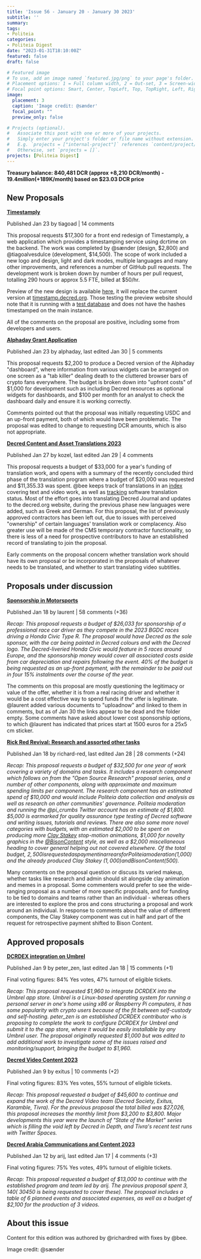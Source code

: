 ```yaml
---
title: 'Issue 56 - January 20 - January 30 2023'
subtitle: ''
summary: 
tags:
- Politeia
categories:
- Politeia Digest
date: "2023-01-31T18:10:00Z"
featured: false
draft: false

# Featured image
# To use, add an image named `featured.jpg/png` to your page's folder.
# Placement options: 1 = Full column width, 2 = Out-set, 3 = Screen-width
# Focal point options: Smart, Center, TopLeft, Top, TopRight, Left, Right, BottomLeft, Bottom, BottomRight
image:
  placement: 3
  caption: 'Image credit: @sænder'
  focal_point: ""
  preview_only: false

# Projects (optional).
#   Associate this post with one or more of your projects.
#   Simply enter your project's folder or file name without extension.
#   E.g. `projects = ["internal-project"]` references `content/project/deep-learning/index.md`.
#   Otherwise, set `projects = []`.
projects: [Politeia Digest]
---
```


**Treasury balance: 840,481 DCR (approx +8,210 DCR/month) - $19.4 million (+$189K/month) based on $23.03 DCR price**

## New Proposals

**[Timestamply](https://proposals.decred.org/record/855a506)**

Published Jan 23 by tiagoad | 14 comments

This proposal requests $17,300 for a front end redesign of Timestamply, a web application which provides a timestamping service using dcrtime on the backend. The work was completed by @sænder (design, $2,800) and @tiagoalvesdulce (development, $14,500). The scope of work included a new logo and design, light and dark modes, multiple languages and many other improvements, and references a number of GitHub pull requests. The development work is broken down by number of hours per pull request, totalling 290 hours or approx 5.5 FTE, billed at $50/hr.

Preview of the new design is available [here](https://dcrtimegui-redesign.netlify.app/), it will replace the current version at [timestamp.decred.org](https://timestamp.decred.org/). Those testing the preview website should note that it is running with a [test database](https://github.com/decred/dcrtimegui/pull/151#issuecomment-1405915034) and does not have the hashes timestamped on the main instance.

All of the comments on the proposal are positive, including some from developers and users.

**[Alphaday Grant Application](https://proposals.decred.org/record/49793bf)**

Published Jan 23 by alphaday, last edited Jan 30 | 5 comments

This proposal requests $2,200 to produce a Decred version of the Alphaday "dashboard", where information from various widgets can be arranged on one screen as a "tab killer" dealing death to the cluttered browser bars of crypto fans everywhere. The budget is broken down into "upfront costs" of $1,000 for development such as including Decred resources as optional widgets for dashboards, and $100 per month for an analyst to check the dashboard daily and ensure it is working correctly.

Comments pointed out that the proposal was initially requesting USDC and an up-front payment, both of which would have been problematic. The proposal was edited to change to requesting DCR amounts, which is also not appropriate.

**[Decred Content and Asset Translations 2023](https://proposals.decred.org/record/31c4b5f)**

Published Jan 27 by kozel, last edited Jan 29 | 4 comments

This proposal requests a budget of $33,000 for a year's funding of translation work, and opens with a summary of the recently concluded third phase of the translation program where a budget of $20,000 was requested and $11,355.33 was spent. @bee keeps track of translations in an [index](https://github.com/decredcommunity/translations/blob/master/index.md) covering text and video work, as well as [tracking](https://github.com/decredcommunity/translations/blob/master/status.md) software translation status. Most of the effort goes into translating Decred Journal and updates to the decred.org website, during the previous phase new languages were added, such as Greek and German. For this proposal, the list of previously approved contractors has been left out, due to issues with perceived "ownership" of certain languages' translation work or complacency. Also greater use will be made of the CMS temporary contractor functionality, so there is less of a need for prospective contributors to have an established record of translating to join the proposal.

Early comments on the proposal concern whether translation work should have its own proposal or be incorporated in the proposals of whatever needs to be translated, and whether to start translating video subtitles.

## Proposals under discussion

**[Sponsorship in Motorsports](https://proposals.decred.org/record/2b19c56)**

Published Jan 18 by laurent | 58 comments (+36)

*Recap: This proposal requests a budget of $26,033 for sponsorship of a professional race car driver as they compete in the 2023 BGDC races driving a Honda Civic Type R. The proposal would have Decred as the sole sponsor, with the car being painted in Decred colours and with the Decred logo. The Decred-liveried Honda Civic would feature in 5 races around Europe, and the sponsorship money would cover all associated costs aside from car depreciation and repairs following the event. 40% of the budget is being requested as an up-front payment, with the remainder to be paid out in four 15% instalments over the course of the year.*

The comments on this proposal are mostly questioning the legitimacy or value of the offer, whether it is from a real racing driver and whether it would be a cost effective way to spend funds if the offer is legitimate. @laurent added various documents to "uploadnow" and linked to them in comments, but as of Jan 30 the links appear to be dead and the folder empty. Some comments have asked about lower cost sponsorship options, to which @laurent has indicated that prices start at 1500 euros for a 25x5 cm sticker.

**[Rick Red Revival: Research and assorted other tasks](https://proposals.decred.org/record/f12258b)**

Published Jan 18 by richard-red, last edited Jan 28 | 28 comments (+24)

*Recap: This proposal requests a budget of $32,500 for one year of work covering a variety of domains and tasks. It includes a research component which follows on from the "Open Source Research" proposal series, and a number of other components, along with approximate and maximum spending limits per component. The research component has an estimated spend of $10,000 and would include Politeia data collection and analysis as well as research on other communities' governance. Politeia moderation and running the @pi\_crumbs Twitter account has an estimate of $1,800. $5,000 is earmarked for quality assurance type testing of Decred software and writing issues, tutorials and reviews. There are also some more novel categories with budgets, with an estimated $2,000 to be spent on producing more [Clay Stakey](https://www.youtube.com/@claystakey5157) stop-motion animations, $1,000 for novelty graphics in the [@BisonContent](https://twitter.com/BisonContent) style, as well as a $2,000 miscellaneous heading to cover general helping out not covered elsewhere. Of the total budget, $2,500 is requested as payment in arrears for Politeia moderation ($1,000) and the already produced Clay Stakey ($1,000) and Bison Content ($500).*

Many comments on the proposal question or discuss its varied makeup, whether tasks like research and admin should sit alongside clay animation and memes in a proposal. Some commenters would prefer to see the wide-ranging proposal as a number of more specific proposals, and for funding to be tied to domains and teams rather than an individual - whereas others are interested to explore the pros and cons structuring a proposal and work around an individual. In response to comments about the value of different components, the Clay Stakey component was cut in half and part of the request for retrospective payment shifted to Bison Content.

## Approved proposals

**[DCRDEX integration on Umbrel](https://proposals.decred.org/record/8d83046)**

Published Jan 9 by peter\_zen, last edited Jan 18 | 15 comments (+1)

Final voting figures: 84% Yes votes, 47% turnout of eligible tickets.

*Recap: This proposal requested $1,960 to integrate DCRDEX into the Umbrel app store. Umbrel is a Linux-based operating system for running a personal server in one's home using x86 or Raspberry Pi computers, it has some popularity with crypto users because of the fit between self-custody and self-hosting. peter\_zen is an established DCRDEX contributor who is proposing to complete the work to configure DCRDEX for Umbrel and submit it to the app store, where it would be easily installable by any Umbrel user. The proposal originally requested $1,000 but was edited to add additional work to investigate some of the issues raised and monitoring/support, bringing the budget to $1,960.*

**[Decred Video Content 2023](https://proposals.decred.org/record/56a439a)**

Published Jan 9 by exitus | 10 comments (+2)

Final voting figures: 83% Yes votes, 55% turnout of eligible tickets.

*Recap: This proposal requested a budget of $45,600 to continue and expand the work of the Decred Video team (Decred Society, Exitus, Karamble, Tivra). For the previous proposal the total billed was $27,026, this proposal increases the monthly limit from $3,200 to $3,800. Major developments this year were the launch of "State of the Market" series which is filling the void left by Decred in Depth, and Tivra's recent test runs with Twitter Spaces.*

**[Decred Arabia Communications and Content 2023](https://proposals.decred.org/record/5b975ba)**

Published Jan 12 by arij, last edited Jan 17 | 4 comments (+3)

Final voting figures: 75% Yes votes, 49% turnout of eligible tickets.

*Recap: This proposal requested a budget of $13,000 to continue with the established program and team led by arij. The previous proposal spent $3,140 (~30% of budget), and members attended 5 events, with a further 2 after the proposal ended ($450 is being requested to cover these). The proposal includes a table of 6 planned events and associated expenses, as well as a budget of $2,100 for the production of 3 videos.*


## About this issue

Content for this edition was authored by @richardred with fixes by @bee.

Image credit: @sænder